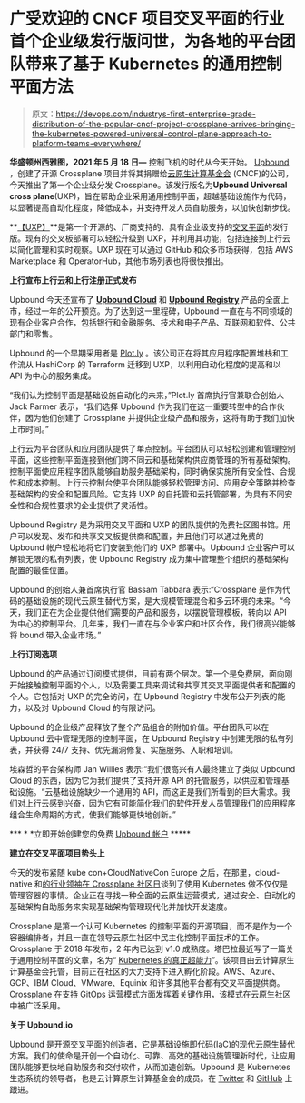 # 广受欢迎的 CNCF 项目交叉平面的行业首个企业级发行版问世，为各地的平台团队带来了基于 Kubernetes 的通用控制平面方法

> 原文：<https://devops.com/industrys-first-enterprise-grade-distribution-of-the-popular-cncf-project-crossplane-arrives-bringing-the-kubernetes-powered-universal-control-plane-approach-to-platform-teams-everywhere/>

**华盛顿州西雅图，2021 年 5 月 18 日—** 控制飞机的时代从今天开始。 [Upbound](https://cts.businesswire.com/ct/CT?id=smartlink&url=https%3A%2F%2Fwww.upbound.io%2F&esheet=52431629&newsitemid=20210518005942&lan=en-US&anchor=Upbound&index=1&md5=8dc40a8ac48cba5788a26d3f4041b3e6) ，创建了开源 Crossplane 项目并将其捐赠给[云原生计算基金会](https://cts.businesswire.com/ct/CT?id=smartlink&url=https%3A%2F%2Fwww.cncf.io%2F&esheet=52431629&newsitemid=20210518005942&lan=en-US&anchor=Cloud+Native+Computing+Foundation&index=2&md5=86a5c4373d19b26c47e25a1d641da286) (CNCF)的公司，今天推出了第一个企业级分发 Crossplane。该发行版名为**Upbound Universal cross plane**(UXP)，旨在帮助企业采用通用控制平面，超越基础设施作为代码，以显著提高自动化程度，降低成本，并支持开发人员自助服务，以加快创新步伐。

**[【UXP】](https://cts.businesswire.com/ct/CT?id=smartlink&url=https%3A%2F%2Fupbound.io%2Fproducts%2Funiversal-crossplane-uxp&esheet=52431629&newsitemid=20210518005942&lan=en-US&anchor=UXP&index=3&md5=ad4df64e3cea668658a7c31744e4fe47)**是第一个开源的、厂商支持的、具有企业级支持的[交叉平面](https://cts.businesswire.com/ct/CT?id=smartlink&url=https%3A%2F%2Fcrossplane.io%2F&esheet=52431629&newsitemid=20210518005942&lan=en-US&anchor=Crossplane&index=4&md5=a224b4aa9671fc43958850826f77931c)的发行版。现有的交叉板部署可以轻松升级到 UXP，并利用其功能，包括连接到上行云以简化管理和实时观察。UXP 现在可以通过 GitHub 和众多市场获得，包括 AWS Marketplace 和 OperatorHub，其他市场列表也将很快推出。

**上行宣布上行云和上行注册正式发布**

Upbound 今天还宣布了 **[Upbound Cloud](https://cts.businesswire.com/ct/CT?id=smartlink&url=https%3A%2F%2Fwww.upbound.io%2Fproducts%2Fcloud&esheet=52431629&newsitemid=20210518005942&lan=en-US&anchor=Upbound+Cloud&index=6&md5=a8cac3bfa3cf2f0d34d567c6a87ff921)** 和 **[Upbound Registry](https://cts.businesswire.com/ct/CT?id=smartlink&url=https%3A%2F%2Fwww.upbound.io%2Fproducts%2Fregistry&esheet=52431629&newsitemid=20210518005942&lan=en-US&anchor=Upbound+Registry&index=7&md5=6e43a58b1abf77e7a524721ec255aa5e)** 产品的全面上市，经过一年的公开预览。为了达到这一里程碑，Upbound 一直在与不同领域的现有企业客户合作，包括银行和金融服务、技术和电子产品、互联网和软件、公共部门和零售。

Upbound 的一个早期采用者是 [Plot.ly](https://cts.businesswire.com/ct/CT?id=smartlink&url=https%3A%2F%2Fplotly.com%2F&esheet=52431629&newsitemid=20210518005942&lan=en-US&anchor=Plot.ly&index=8&md5=f3e001779303f89053feeea5ba238b37) 。该公司正在将其应用程序配置堆栈和工作流从 HashiCorp 的 Terraform 迁移到 UXP，以利用自动化程度的提高和以 API 为中心的服务集成。

“我们认为控制平面是基础设施自动化的未来，”Plot.ly 首席执行官兼联合创始人 Jack Parmer 表示，“我们选择 Upbound 作为我们在这一重要转型中的合作伙伴，因为他们创建了 Crossplane 并提供企业级产品和服务，这将有助于我们加快上市时间。”

上行云为平台团队和应用团队提供了单点控制。平台团队可以轻松创建和管理控制平面，这些控制平面连接到他们跨不同云和基础架构供应商管理的所有基础架构。控制平面使应用程序团队能够自助服务基础架构，同时确保实施所有安全性、合规性和成本控制。上行云控制台使平台团队能够轻松管理访问、应用安全策略并检查基础架构的安全和配置风险。它支持 UXP 的自托管和云托管部署，为具有不同安全性和合规性要求的企业提供了灵活性。

Upbound Registry 是为采用交叉平面和 UXP 的团队提供的免费社区图书馆。用户可以发现、发布和共享交叉板提供商和配置，并且他们可以通过免费的 Upbound 帐户轻松地将它们安装到他们的 UXP 部署中。Upbound 企业客户可以解锁无限的私有列表，使 Upbound Registry 成为集中管理整个组织的基础架构配置的最佳位置。

Upbound 的创始人兼首席执行官 Bassam Tabbara 表示:“Crossplane 是作为代码的基础设施的现代云原生替代方案，是大规模管理混合和多云环境的未来。“今天，我们正在为企业提供他们需要的产品和服务，以摆脱管理模板，转向以 API 为中心的控制平台。几年来，我们一直在与企业客户和社区合作，我们很高兴能够将 bound 带入企业市场。”

**上行订阅选项**

Upbound 的产品通过订阅模式提供，目前有两个层次。第一个是免费层，面向刚开始接触控制平面的个人，以及需要工具来调试和共享其交叉平面提供者和配置的个人。它包括对 UXP 的完全访问，在 Upbound Registry 中发布公开列表的能力，以及对 Upbound Cloud 的有限访问。

Upbound 的企业级产品释放了整个产品组合的附加价值。平台团队可以在 Upbound 云中管理无限的控制平面，在 Upbound Registry 中创建无限的私有列表，并获得 24/7 支持、优先漏洞修复、实施服务、入职和培训。

埃森哲的平台架构师 Jan Willies 表示:“我们很高兴有人最终建立了类似 Upbound Cloud 的东西，因为它为我们提供了支持开源 API 的托管服务，以供应和管理基础设施。“云基础设施缺少一个通用的 API，而这正是我们所看到的巨大需求。我们对上行云感到兴奋，因为它有可能简化我们的软件开发人员管理我们的应用程序组合生命周期的方式，使我们能够更快地创新。”

*** * *立即开始创建您的免费 [Upbound 帐户](https://cts.businesswire.com/ct/CT?id=smartlink&url=https%3A%2F%2Fcloud.upbound.io%2Flogin&esheet=52431629&newsitemid=20210518005942&lan=en-US&anchor=Upbound+account&index=9&md5=a555cbafa1c3bdcf2c89794c50792695) *****

**建立在交叉平面项目势头上**

今天的发布紧随 kube con+CloudNativeCon Europe 之后，在那里，cloud-native 和[的行业领袖在 Crossplane 社区日](https://cts.businesswire.com/ct/CT?id=smartlink&url=https%3A%2F%2Fwww.youtube.com%2Fplaylist%3Flist%3DPLj6h78yzYM2OFWBatWHbWgyoLNmCyAqJ0&esheet=52431629&newsitemid=20210518005942&lan=en-US&anchor=industry+leaders+spoke+at+Crossplane+Community+Day&index=11&md5=fb20eb0cfe4d76d8fe8fabe9169e38c1)谈到了使用 Kubernetes 做不仅仅是管理容器的事情。企业正在寻找一种全面的云原生运营模式，通过安全、自动化的基础架构自助服务来实现基础架构管理现代化并加快开发速度。

Crossplane 是第一个认可 Kubernetes 的控制平面的开源项目，而不是作为一个容器编排者，并且一直在领导云原生社区中民主化控制平面技术的工作。Crossplane 于 2018 年发布，2 年内已达到 v1.0 成熟度。塔巴拉最近写了一篇关于通用控制平面的文章，名为“ [Kubernetes 的真正超能力](https://cts.businesswire.com/ct/CT?id=smartlink&url=https%3A%2F%2Fcontainerjournal.com%2Fkubeconcnc%2Fkubernetes-true-superpower-is-its-control-plane%2F&esheet=52431629&newsitemid=20210518005942&lan=en-US&anchor=Kubernetes%26%238217%3B+true+superpower&index=12&md5=dc534c1995209b63f3632f663315fcb3)”。该项目由云计算原生计算基金会托管，目前正在社区的大力支持下进入孵化阶段。AWS、Azure、GCP、IBM Cloud、VMware、Equinix 和许多其他平台都有交叉平面提供商。Crossplane 在支持 GitOps 运营模式方面发挥着关键作用，该模式在云原生社区中被广泛采用。

**关于 Upbound.io**

Upbound 是开源交叉平面的创造者，它是基础设施即代码(IaC)的现代云原生替代方案。我们的使命是开创一个自动化、可靠、高效的基础设施管理新时代，让应用团队能够更快地自助服务和交付软件，从而加速创新。Upbound 是 Kubernetes 生态系统的领导者，也是云计算原生计算基金会的成员。在 [Twitter](https://cts.businesswire.com/ct/CT?id=smartlink&url=https%3A%2F%2Ftwitter.com%2Fupbound_io&esheet=52431629&newsitemid=20210518005942&lan=en-US&anchor=Twitter&index=13&md5=bb85ce35564d898340d2151cad82cf1a) 和 [GitHub](https://cts.businesswire.com/ct/CT?id=smartlink&url=https%3A%2F%2Fgithub.com%2Fupbound&esheet=52431629&newsitemid=20210518005942&lan=en-US&anchor=GitHub&index=14&md5=0e1d67ee77878dc71ec433228bf7f645) 上跟进。